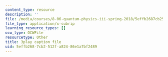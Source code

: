 ```yaml
---
content_type: resource
description: ''
file: /media/courses/8-06-quantum-physics-iii-spring-2018/5effb2687cb2512fa82486e1a7bf2489_OZXEb8FxZQ.vtt
file_type: application/x-subrip
learning_resource_types: []
ocw_type: OCWFile
resourcetype: Other
title: 3play caption file
uid: 5effb268-7cb2-512f-a824-86e1a7bf2489
---
```

